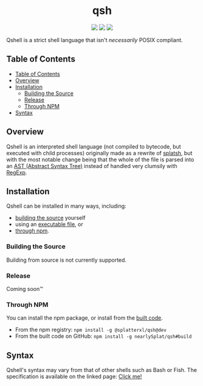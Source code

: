 <div align=center>
  
  <h1>qsh</h1>

  <img src="https://img.shields.io/github/checks-status/nearlySplat/qsh/trunk?label=CI&logo=github" /> <img src="https://img.shields.io/github/package-json/v/nearlySplat/qsh" /> <img src="https://david-dm.org/nearlysplat/qsh.svg" />
  
</div>

Qshell is a strict shell language that isn't _necessarily_ POSIX compliant.


## Table of Contents

- [Table of Contents](#table-of-contents)
- [Overview](#overview)
- [Installation](#installation)
  - [Building the Source](#building-the-source)
  - [Release](#release)
  - [Through NPM](#through-npm)
- [Syntax](#syntax)

## Overview

Qshell is an interpreted shell language (not compiled to bytecode, but executed with child processes) originally made as a rewrite of [splatsh], but with the most notable change being that the whole of the file is parsed into an [AST (Abstract Syntax Tree)][ast] instead of handled very clumsily with [RegExp]. <!-- forgive me if I'm wrong; I'm too scared to look at the actual code for splatsh -->

## Installation

Qshell can be installed in many ways, including:

- [building the source](#building-the-source) yourself
- using an [executable file](#release), or
- [through npm](#through-npm).

### Building the Source

Building from source is not currently supported.

### Release

Coming soon:tm:

### Through NPM

You can install the npm package, or install from the [built code](built).

- From the npm registry: `npm install -g @splatterxl/qsh@dev`
- From the built code on GitHub: `npm install -g nearlySplat/qsh#build`

## Syntax

Qshell's syntax may vary from that of other shells such as Bash or Fish. The specification is available on the linked page: [Click me!][spec]

[ast]: https://en.wikipedia.org/wiki/Abstract_syntax_tree
[built]: https://github.com/nearlySplat/qsh/tree/build
[regexp]: https://en.wikipedia.org/wiki/Regular_expression
[spec]: ./docs/spec.md
[splatsh]: https://github.com/nearlysplat/splatsh
